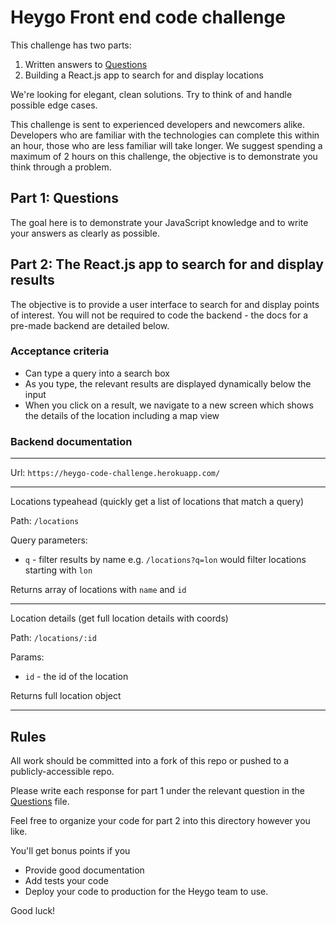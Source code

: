 # Heygo Front end code challenge

This challenge has two parts:

1. Written answers to [Questions](./QUESTIONS.md)
2. Building a React.js app to search for and display locations

We're looking for elegant, clean solutions.  Try to think of and handle possible edge cases.

This challenge is sent to experienced developers and newcomers alike. Developers who are familiar with the technologies can complete this within an hour, those who are less familiar will take longer. We suggest spending a maximum of 2 hours on this challenge, the objective is to demonstrate you think through a problem.

## Part 1: Questions

The goal here is to demonstrate your JavaScript knowledge and to write your answers as clearly as possible.

## Part 2: The React.js app to search for and display results

The objective is to provide a user interface to search for and display points of interest. You will not be required to code the backend - the docs for a pre-made backend are detailed below.

### Acceptance criteria
* Can type a query into a search box
* As you type, the relevant results are displayed dynamically below the input
* When you click on a result, we navigate to a new screen which shows the details of the location including a map view

### Backend documentation
---

Url: `https://heygo-code-challenge.herokuapp.com/`

---

Locations typeahead (quickly get a list of locations that match a query)

Path: `/locations`

Query parameters:

* `q` - filter results by name e.g. `/locations?q=lon` would filter locations starting with `lon`

Returns array of locations with `name` and `id`

---

Location details (get full location details with coords)

Path: `/locations/:id`

Params:
* `id` - the id of the location

Returns full location object

---
## Rules

All work should be committed into a fork of this repo or pushed to a publicly-accessible repo. 

Please write each response for part 1 under the relevant question in the [Questions](./QUESTIONS.md) file.

Feel free to organize your code for part 2 into this directory however you like.

You'll get bonus points if you
 * Provide good documentation
 * Add tests your code
 * Deploy your code to production for the Heygo team to use.

Good luck!
